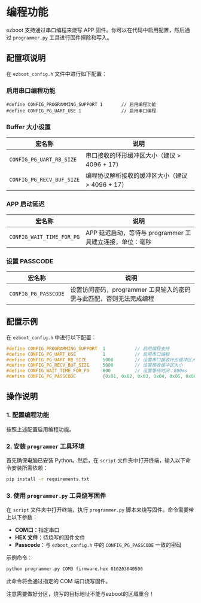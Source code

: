# 编程功能

ezboot 支持通过串口编程来烧写 APP 固件。你可以在代码中启用配置，然后通过 `programmer.py` 工具进行固件擦除和写入。

## 配置项说明

在 `ezboot_config.h` 文件中进行如下配置：

### 启用串口编程功能

```
#define CONFIG_PROGRAMMING_SUPPORT 1       // 启用编程功能
#define CONFIG_PG_UART_USE 1               // 启用串口编程
```

### Buffer 大小设置

| 宏名称                    | 说明                                             |
| ------------------------- | ------------------------------------------------ |
| `CONFIG_PG_UART_RB_SIZE`  | 串口接收的环形缓冲区大小（建议 > 4096 + 17）     |
| `CONFIG_PG_RECV_BUF_SIZE` | 编程协议解析接收的缓冲区大小（建议 > 4096 + 17） |

### APP 启动延迟

| 宏名称                    | 说明                                                     |
| ------------------------- | -------------------------------------------------------- |
| `CONFIG_WAIT_TIME_FOR_PG` | APP 延迟启动，等待与 programmer 工具建立连接，单位：毫秒 |

### 设置 PASSCODE

| 宏名称               | 说明                                                         |
| -------------------- | ------------------------------------------------------------ |
| `CONFIG_PG_PASSCODE` | 设置访问密码，programmer 工具输入的密码需与此匹配，否则无法完成编程 |

## 配置示例

在 `ezboot_config.h` 中进行以下配置：

```C
#define CONFIG_PROGRAMMING_SUPPORT  1           // 启用编程支持
#define CONFIG_PG_UART_USE          1           // 启用串口编程
#define CONFIG_PG_UART_RB_SIZE      5000        // 设置串口接收环形缓冲区大小
#define CONFIG_PG_RECV_BUF_SIZE     5000        // 设置接收缓冲区大小
#define CONFIG_WAIT_TIME_FOR_PG     800         // 设置等待时间：800ms
#define CONFIG_PG_PASSCODE          {0x01, 0x02, 0x03, 0x04, 0x05, 0x06} // 设置PASSCODE
```

## 操作说明

### 1. 配置编程功能

按照上述配置启用编程功能。

### 2. 安装 `programmer` 工具环境

首先确保电脑已安装 Python。然后，在 `script` 文件夹中打开终端，输入以下命令安装所需依赖：

```bash
pip install -r requirements.txt
```

### 3. 使用 `programmer.py` 工具烧写固件

在 `script` 文件夹中打开终端，执行 `programmer.py` 脚本来烧写固件。命令需要带上以下参数：

- **COM口**：指定串口
- **HEX 文件**：待烧写的固件文件
- **Passcode**：与 `ezboot_config.h` 中的 `CONFIG_PG_PASSCODE` 一致的密码

示例命令：

```bash
python programmer.py COM3 firmware.hex 010203040506
```

此命令将会通过指定的 COM 端口烧写固件。

注意需要做好分区，烧写的目标地址不能与ezboot的区域重合！
